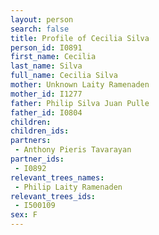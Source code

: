 ```yaml
---
layout: person
search: false
title: Profile of Cecilia Silva
person_id: I0891
first_name: Cecilia
last_name: Silva
full_name: Cecilia Silva
mother: Unknown Laity Ramenaden
mother_id: I1277
father: Philip Silva Juan Pulle
father_id: I0804
children:
children_ids:
partners:
 - Anthony Pieris Tavarayan
partner_ids:
 - I0892
relevant_trees_names:
 - Philip Laity Ramenaden
relevant_trees_ids:
 - I500109
sex: F
---
```


